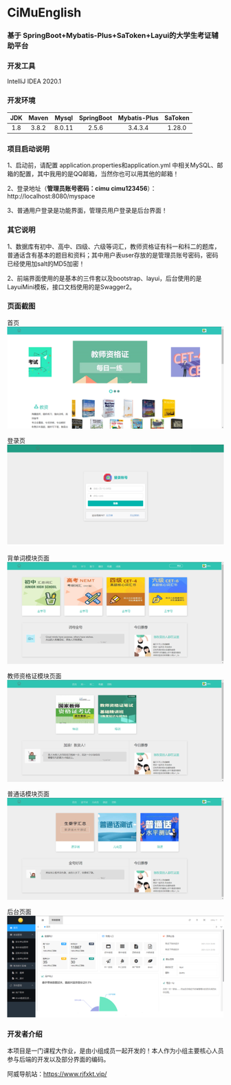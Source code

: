 # CiMuEnglish
### 基于 SpringBoot+Mybatis-Plus+SaToken+Layui的大学生考证辅助平台

### 开发工具

IntelliJ IDEA 2020.1

### 开发环境

| JDK | Maven| Mysql  | SpringBoot | Mybatis-Plus | SaToken| 
| :-------------: |:-------------:| :-------------:| :-------------:|:-------------:| :-------------:|
| 1.8  | 3.8.2 | 8.0.11| 2.5.6 | 3.4.3.4 | 1.28.0 | 

### 项目启动说明

1、启动前，请配置 application.properties和application.yml 中相关MySQL、邮箱的配置，其中我用的是QQ邮箱，当然你也可以用其他的邮箱！

2、登录地址（**管理员账号密码：cimu cimu123456**）：http://localhost:8080/myspace

3、普通用户登录是功能界面，管理员用户登录是后台界面！

### 其它说明

1、数据库有初中、高中、四级、六级等词汇，教师资格证有科一和科二的题库，普通话含有基本的题目和资料；其中用户表user存放的是管理员账号密码，密码已经使用加salt的MD5加密！

2、前端界面使用的是基本的三件套以及bootstrap、layui，后台使用的是LayuiMini模板，接口文档使用的是Swagger2。

### 页面截图
首页
![index.jpg](images/index.jpg)

登录页
![login.jpg](images/login.jpg)

背单词模块页面
![english.jpg](images/english.jpg)

教师资格证模块页面
![teacher.jpg](images/teacher.jpg)

普通话模块页面
![mandarin.jpg](images/mandarin.jpg)

后台页面
![admin.jpg](images/admin.jpg)

### 开发者介绍

本项目是一门课程大作业，是由小组成员一起开发的！本人作为小组主要核心人员参与后端的开发以及部分界面的编码。

阿威导航站：https://www.rjfxkt.vip/
